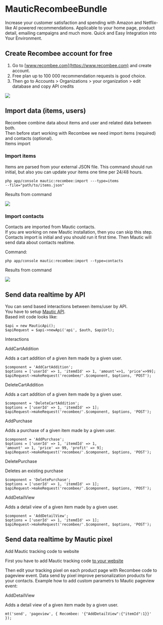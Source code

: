 # MauticRecombeeBundle

Increase your customer satisfaction and spending with Amazon and Netflix-like AI powered recommendations. Applicable to your home page, product detail, emailing campaigns and much more. Quick and Easy Integration into Your Environment.

## Create Recombee account for free

1. Go to  [www.recombee.com](https://www.recombee.com)  and create account.  
2. Free plan up to 100 000 recommendation requests is good choice.  
3. Then go to Accounts > Organizations > your organization > edit database and copy API credits

![](https://docs.mtcextendee.com/assets/images/image03.jpg?v13024233387251)

## Import data (items, users)

Recombee combine data about items and user and related data between both.  
Then before start working with Recombee we need import items (required) and contacts (optional).  
Items import

### Import items

Items are parsed from your external JSON file. This command should run initial, but also you can update your items one time per 24/48 hours.

`php app/console mautic:recombee:import ---type=items`  
`--file="path/to/items.json"`

Results from command

![](https://docs.mtcextendee.com/assets/images/image02.jpg?v13024233387251)

### Import contacts

Contacts are imported from Mautic contacts.  
If you are working on new Mautic installation, then you can skip this step. Contacts import is initial and you should run it first time. Then Mautic will send data about contacts realtime.  
  
Command:

`php app/console mautic:recombee:import --type=contacts`

Results from command

![](https://docs.mtcextendee.com/assets/images/image01.jpg?v13024233387251)

## Send data realtime by API

You can send based interactions between items/user by API.  
You have to setup  [Mautic API](https://github.com/mautic/api-library).  
Based init code looks like:

`$api = new MauticApi();`  
`$apiRequest = $api->newApi('api', $auth, $apiUrl);`

Interactions

AddCartAddition

Adds a cart addition of a given item made by a given user.

`$component = 'AddCartAddition';`  
`$options = ['userId' => 1, 'itemdId' => 1, 'amount'=>1, 'price'=>99];`  
`$apiRequest->makeRequest('recombee/'.$component, $options, 'POST');`

DeleteCartAddition

Adds a cart addition of a given item made by a given user.

`$component = 'DeleteCartAddition';`  
`$options = ['userId' => 1, 'itemdId' => 1];`  
`$apiRequest->makeRequest('recombee/'.$component, $options, 'POST');`

AddPurchase

Adds a purchase of a given item made by a given user.

`$component = 'AddPurchase';`  
`$options = ['userId' => 1, 'itemdId' => 1,`  
`'amount' => 1, 'price' => 99, 'profit' => 9];`  
`$apiRequest->makeRequest('recombee/'.$component, $options, 'POST');`

DeletePurchase

Deletes an existing purchase

`$component = 'DeletePurchase';`  
`$options = ['userId' => 1, 'itemdId' => 1];`  
`$apiRequest->makeRequest('recombee/'.$component, $options, 'POST');`

AddDetailView

Adds a detail view of a given item made by a given user.

`$component = 'AddDetailView';`  
`$options = ['userId' => 1, 'itemdId' => 1];`  
`$apiRequest->makeRequest('recombee/'.$component, $options, 'POST');`

## Send data realtime by Mautic pixel

Add Mautic tracking code to website

First you have to add Mautic tracking code  [to your website](https://www.mautic.org/docs/en/contacts/contact_monitoring.html#javascript-js-tracking)

Then edit your tracking pixel on each product page with Recombee code to pageview event. Data send by pixel improve personalization products for your contacts. Example how to add custom parametrs to Mautic pageview event:

AddDetailView

Adds a detail view of a given item made by a given user.

`mt('send', 'pageview', { Recombee: '{"AddDetailView":{"itemId":1}}' });`
